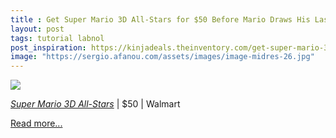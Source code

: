 ```yaml
---
title : Get Super Mario 3D All-Stars for $50 Before Mario Draws His Last Dying Breath
layout: post
tags: tutorial labnol
post_inspiration: https://kinjadeals.theinventory.com/get-super-mario-3d-all-stars-for-50-which-is-how-much-1845760663
image: "https://sergio.afanou.com/assets/images/image-midres-26.jpg"
---
```


<img src="https://i.kinja-img.com/gawker-media/image/upload/s--FX-VpiPq--/c_fit,fl_progressive,q_80,w_636/zyr8obix6zmxpl8oml3r.jpg" /><p><a href="https://goto.walmart.com/c/379647/565706/9383?veh=aff&amp;sourceid=imp_000011112222333344&amp;u=https%3A%2F%2Fwww.walmart.com%2Fip%2FSuper-Mario-3D-All-Stars-Nintendo-Nintendo-Switch-045496596743%2F103673933&amp;subId1=-" target="_blank" rel="noopener noreferrer"><em>Super Mario 3D All-Stars</em></a> | $50 | Walmart</p><p><a href="https://kinjadeals.theinventory.com/get-super-mario-3d-all-stars-for-50-which-is-how-much-1845760663">Read more...</a></p>